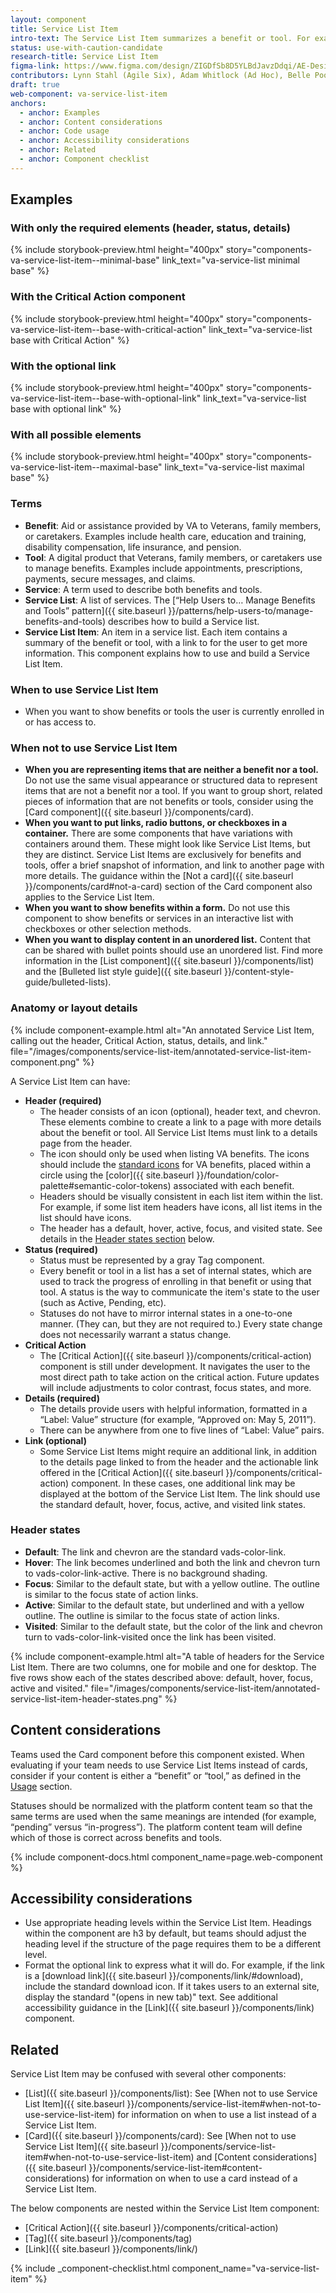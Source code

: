 ```yaml
---
layout: component
title: Service List Item
intro-text: The Service List Item summarizes a benefit or tool. For example, a Service List Item could show the most important details about an appointment, prescription, or benefit. It shows high-level details, offers a link to view more information, and can alert the user to any actions that need to be taken. It is always displayed in a list, as described in the “Help Users to… Manage Benefits and Tools” pattern.
status: use-with-caution-candidate
research-title: Service List Item
figma-link: https://www.figma.com/design/ZIGDfSb8D5YLBdJavzDdqi/AE-Design-Patterns---Service-list?node-id=1-129&t=52qYQM9JQBOPO71q-1
contributors: Lynn Stahl (Agile Six), Adam Whitlock (Ad Hoc), Belle Poopongpanit (Agile Six), Christine Rose Steiffer (Agile Six), Kristen Faiferlick (Ad Hoc)
draft: true
web-component: va-service-list-item
anchors:
  - anchor: Examples
  - anchor: Content considerations
  - anchor: Code usage
  - anchor: Accessibility considerations
  - anchor: Related
  - anchor: Component checklist
---
```


## Examples

### With only the required elements (header, status, details)

{% include storybook-preview.html height="400px" story="components-va-service-list-item--minimal-base" link_text="va-service-list minimal base" %}

### With the Critical Action component

{% include storybook-preview.html height="400px" story="components-va-service-list-item--base-with-critical-action" link_text="va-service-list base with Critical Action" %}

### With the optional link

{% include storybook-preview.html height="400px" story="components-va-service-list-item--base-with-optional-link" link_text="va-service-list base with optional link" %}


### With all possible elements

{% include storybook-preview.html height="400px" story="components-va-service-list-item--maximal-base" link_text="va-service-list maximal base" %}

### Terms

* **Benefit**: Aid or assistance provided by VA to Veterans, family members, or caretakers. Examples include health care, education and training, disability compensation, life insurance, and pension.
* **Tool**: A digital product that Veterans, family members, or caretakers use to manage benefits. Examples include appointments, prescriptions, payments, secure messages,  and claims.
* **Service**: A term used to describe both benefits and tools.
* **Service List**: A list of services. The [“Help Users to… Manage Benefits and Tools” pattern]({{ site.baseurl }}/patterns/help-users-to/manage-benefits-and-tools) describes how to build a Service list.
* **Service List Item**: An item in a service list. Each item contains a summary of the benefit or tool, with a link to for the user to get more information. This component explains how to use and build a Service List Item.

### When to use Service List Item

* When you want to show benefits or tools the user is currently enrolled in or has access to.

### When not to use Service List Item

* **When you are representing items that are neither a benefit nor a tool.** Do not use the same visual appearance or structured data to represent items that are not a benefit nor a tool. If you want to group short, related pieces of information that are not benefits or tools, consider using the [Card component]({{ site.baseurl }}/components/card).
* **When you want to put links, radio buttons, or checkboxes in a container.** There are some components that have variations with containers around them. These might look like Service List Items, but they are distinct. Service List Items are exclusively for benefits and tools, offer a brief snapshot of information, and link to another page with more details. The guidance within the [Not a card]({{ site.baseurl }}/components/card#not-a-card) section of the Card component also applies to the Service List Item.
* **When you want to show benefits within a form.** Do not use this component to show benefits or services in an interactive list with checkboxes or other selection methods.
* **When you want to display content in an unordered list.** Content that can be shared with bullet points should use an unordered list. Find more information in the [List component]({{ site.baseurl }}/components/list) and the [Bulleted list style guide]({{ site.baseurl }}/content-style-guide/bulleted-lists).

### Anatomy or layout details

{% include component-example.html alt="An annotated Service List Item, calling out the header, Critical Action, status, details, and link." file="/images/components/service-list-item/annotated-service-list-item-component.png" %}

A Service List Item can have:

* **Header (required)**
  * The header consists of an icon (optional), header text, and chevron. These elements combine to create a link to a page with more details about the benefit or tool. All Service List Items must link to a details page from the header.
  * The icon should only be used when listing VA benefits. The icons should include the [standard icons](https://www.figma.com/design/afurtw4iqQe6y4gXfNfkkk/VADS-Component-Library?node-id=293-6211&t=h01Z6dAbcelp997f-1) for VA benefits, placed within a circle using the [color]({{ site.baseurl }}/foundation/color-palette#semantic-color-tokens) associated with each benefit.
  * Headers should be visually consistent in each list item within the list. For example, if some list item headers have icons, all list items in the list should have icons.
  * The header has a default, hover, active, focus, and visited state. See details in the [Header states section](#header-states) below.
* **Status (required)**
  * Status must be represented by a gray Tag component.
  * Every benefit or tool in a list has a set of internal states, which are used to track the progress of enrolling in that benefit or using that tool. A status is the way to communicate the item's state to the user (such as Active, Pending, etc).
  * Statuses do not have to mirror internal states in a one-to-one manner. (They can, but they are not required to.) Every state change does not necessarily warrant a status change.
* **Critical Action**
  * The [Critical Action]({{ site.baseurl }}/components/critical-action) component is still under development. It navigates the user to the most direct path to take action on the critical action. Future updates will include adjustments to color contrast, focus states, and more.
* **Details (required)**
  * The details provide users with helpful information, formatted in a “Label: Value” structure (for example, “Approved on: May 5, 2011”).
  * There can be anywhere from one to five lines of “Label: Value” pairs.
* **Link (optional)**
  * Some Service List Items might require an additional link, in addition to the details page linked to from the header and the actionable link offered in the [Critical Action]({{ site.baseurl }}/components/critical-action) component. In these cases, one additional link may be displayed at the bottom of the Service List Item.
The link should use the standard default, hover, focus, active, and visited link states.

### Header states
* **Default**: The link and chevron are the standard vads-color-link.
* **Hover**: The link becomes underlined and both the link and chevron turn to vads-color-link-active. There is no background shading.
* **Focus**: Similar to the default state, but with a yellow outline. The outline is similar to the focus state of action links.
* **Active**: Similar to the default state, but underlined and with a yellow outline. The outline is similar to the focus state of action links.
* **Visited**: Similar to the default state, but the color of the link and chevron turn to vads-color-link-visited once the link has been visited.

{% include component-example.html alt="A table of headers for the Service List Item. There are two columns, one for mobile and one for desktop. The five rows show each of the states described above: default, hover, focus, active and visited." file="/images/components/service-list-item/annotated-service-list-item-header-states.png" %}


## Content considerations
Teams used the Card component before this component existed. When evaluating if your team needs to use Service List Items instead of cards, consider if your content is either a “benefit” or “tool,” as defined in the [Usage](#usage) section.

Statuses should be normalized with the platform content team so that the same terms are used when the same meanings are intended (for example, “pending” versus “in-progress”). The platform content team will define which of those is correct across benefits and tools.

{% include component-docs.html component_name=page.web-component %}

## Accessibility considerations

- Use appropriate heading levels within the Service List Item. Headings within the component are h3 by default, but teams should adjust the heading level if the structure of the page requires them to be a different level.
- Format the optional link to express what it will do. For example, if the link is a [download link]({{ site.baseurl }}/components/link/#download), include the standard download icon. If it takes users to an external site, display the standard "(opens in new tab)" text. See additional accessibility guidance in the [Link]({{ site.baseurl }}/components/link) component.

## Related

Service List Item may be confused with several other components:
* [List]({{ site.baseurl }}/components/list): See [When not to use Service List Item]({{ site.baseurl }}/components/service-list-item#when-not-to-use-service-list-item) for information on when to use a list instead of a Service List Item.
* [Card]({{ site.baseurl }}/components/card): See [When not to use Service List Item]({{ site.baseurl }}/components/service-list-item#when-not-to-use-service-list-item) and [Content considerations]({{ site.baseurl }}/components/service-list-item#content-considerations) for information on when to use a card instead of a Service List Item.

The below components are nested within the Service List Item component:
* [Critical Action]({{ site.baseurl }}/components/critical-action)
* [Tag]({{ site.baseurl }}/components/tag)
* [Link]({{ site.baseurl }}/components/link/)

{% include _component-checklist.html component_name="va-service-list-item" %}
